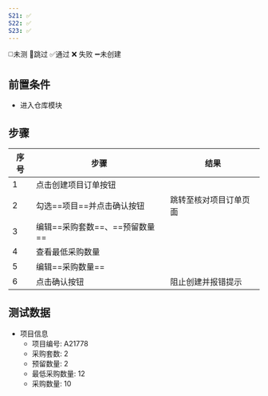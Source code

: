 ```yaml
---
S21: ✅
S22: ✅
S23: ✅
---
```

◻️未测    🚫跳过     ✅通过    ❌ 失败    ➖未创建

## 前置条件

- 进入仓库模块

## 步骤

| 序号  | 步骤                  | 结果          |
| --- | ------------------- | ----------- |
| 1   | 点击创建项目订单按钮          |             |
| 2   | 勾选==项目==并点击确认按钮     | 跳转至核对项目订单页面 |
| 3   | 编辑==采购套数==、==预留数量== |             |
| 4   | 查看最低采购数量            |             |
| 5   | 编辑==采购数量==          |             |
| 6   | 点击确认按钮              | 阻止创建并报错提示   |

## 测试数据

- 项目信息
	- 项目编号: A21778
	- 采购套数: 2
	- 预留数量: 2
	- 最低采购数量: 12
	- 采购数量: 10
